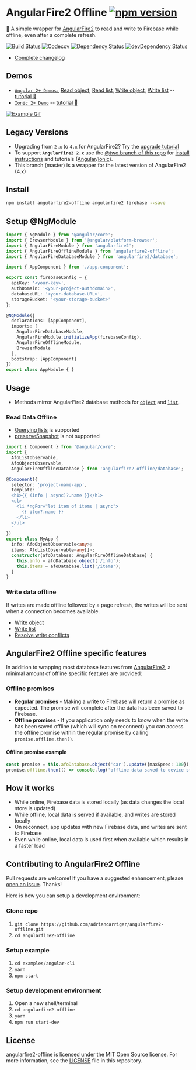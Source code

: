 # AngularFire2 Offline [![npm version](https://badge.fury.io/js/angularfire2-offline.svg)](https://badge.fury.io/js/angularfire2-offline)

🔌 A simple wrapper for [AngularFire2](https://github.com/angular/angularfire2) to read and write to Firebase while offline, even after a complete refresh.

[![Build Status](http://img.shields.io/travis/adriancarriger/angularfire2-offline/master.svg?maxAge=60)](https://travis-ci.org/adriancarriger/angularfire2-offline)
[![Codecov](https://img.shields.io/codecov/c/github/adriancarriger/angularfire2-offline/master.svg?maxAge=60)](https://codecov.io/gh/adriancarriger/angularfire2-offline)
[![Dependency Status](https://img.shields.io/david/adriancarriger/angularfire2-offline/master.svg?maxAge=60)](https://david-dm.org/adriancarriger/angularfire2-offline)
[![devDependency Status](https://img.shields.io/david/dev/adriancarriger/angularfire2-offline/master.svg?maxAge=60)](https://david-dm.org/adriancarriger/angularfire2-offline?type=dev)

- [Complete changelog](https://github.com/adriancarriger/angularfire2-offline/releases)

## Demos

- [`Angular 2+ Demos:`](https://angularfire2-offline.firebaseapp.com/) [Read object](https://angularfire2-offline.firebaseapp.com/read-object), [Read list](https://angularfire2-offline.firebaseapp.com/read-list), [Write object](https://angularfire2-offline.firebaseapp.com/write-object), [Write list](https://angularfire2-offline.firebaseapp.com/write-list) -- [tutorial 📗](https://github.com/adriancarriger/angularfire2-offline/tree/master/examples/angular-cli#angular-cli-offline-tutorial-)
- [`Ionic 2+ Demo`](https://ionic-pwa-ad85b.firebaseapp.com) -- [tutorial 📘](https://github.com/adriancarriger/angularfire2-offline/tree/master/examples/ionic#ionic-offline-tutorial-)

[![Example Gif](https://raw.githubusercontent.com/adriancarriger/angularfire2-offline/master/images/example.gif)](https://angularfire2-offline.firebaseapp.com/write-list)

## Legacy Versions

- Upgrading from `2.x` to `4.x` for AngularFire2? Try the [upgrade tutorial](https://github.com/adriancarriger/angularfire2-offline/blob/master/docs/version-4-upgrade.md)
- To support **`AngularFire2 2.x`** use the [@two branch of this repo](https://github.com/adriancarriger/angularfire2-offline/tree/two) for [install instructions](https://github.com/adriancarriger/angularfire2-offline/tree/two#install) and tutorials ([Angular](https://github.com/adriancarriger/angularfire2-offline/tree/two/examples/angular-cli#angular-cli-offline-tutorial-)/[Ionic](https://github.com/adriancarriger/angularfire2-offline/tree/two/examples/ionic#ionic-offline-tutorial-)).
- This branch (master) is a wrapper for the latest version of AngularFire2 (4.x)

## Install

```bash
npm install angularfire2-offline angularfire2 firebase --save
```

## Setup @NgModule

```ts
import { NgModule } from '@angular/core';
import { BrowserModule } from '@angular/platform-browser';
import { AngularFireModule } from 'angularfire2';
import { AngularFireOfflineModule } from 'angularfire2-offline';
import { AngularFireDatabaseModule } from 'angularfire2/database';

import { AppComponent } from './app.component';

export const firebaseConfig = {
  apiKey: '<your-key>',
  authDomain: '<your-project-authdomain>',
  databaseURL: '<your-database-URL>',
  storageBucket: '<your-storage-bucket>'
};

@NgModule({
  declarations: [AppComponent],
  imports: [
    AngularFireDatabaseModule,
    AngularFireModule.initializeApp(firebaseConfig),
    AngularFireOfflineModule,
    BrowserModule
  ],
  bootstrap: [AppComponent]
})
export class AppModule { }
```

## Usage

- Methods mirror AngularFire2 database methods for [`object`](https://github.com/angular/angularfire2/blob/master/docs/2-retrieving-data-as-objects.md#retrieve-data) and [`list`](https://github.com/angular/angularfire2/blob/master/docs/3-retrieving-data-as-lists.md#retrieve-data).

### Read Data Offline

- [Querying lists](https://github.com/angular/angularfire2/blob/master/docs/4-querying-lists.md) is supported
- [preserveSnapshot](https://github.com/angular/angularfire2/blob/master/docs/2-retrieving-data-as-objects.md#retrieving-the-snapshot) is not supported

```ts
import { Component } from '@angular/core';
import {
  AfoListObservable,
  AfoObjectObservable,
  AngularFireOfflineDatabase } from 'angularfire2-offline/database';

@Component({
  selector: 'project-name-app',
  template: `
  <h1>{{ (info | async)?.name }}</h1>
  <ul>
    <li *ngFor="let item of items | async">
      {{ item?.name }}
    </li>
  </ul>
  `
})
export class MyApp {
  info: AfoObjectObservable<any>;
  items: AfoListObservable<any[]>;
  constructor(afoDatabase: AngularFireOfflineDatabase) {
    this.info = afoDatabase.object('/info');
    this.items = afoDatabase.list('/items');
  }
}
```

### Write data offline

If writes are made offline followed by a page refresh, the writes will be sent when a connection becomes available.

- [Write object](https://angularfire2-offline.firebaseapp.com/write-object)
- [Write list](https://angularfire2-offline.firebaseapp.com/write-list)
- [Resolve write conflicts](https://angularfire2-offline.firebaseapp.com/write-conflicts/messages)

## AngularFire2 Offline specific features

In addition to wrapping most database features from [AngularFire2](https://github.com/angular/angularfire2), a minimal amount of offline specific features are provided:

### Offline promises

- **Regular promises** - Making a write to Firebase will return a promise as expected. The promise will complete after the data has been saved to Firebase.
- **Offline promises** - If you application only needs to know when the write has been saved offline (which will sync on reconnect) you can access the offline promise within the regular promise by calling `promise.offline.then()`.

#### Offline promise example

```ts
const promise = this.afoDatabase.object('car').update({maxSpeed: 100});
promise.offline.then(() => console.log('offline data saved to device storage!'));
```

## How it works

- While online, Firebase data is stored locally (as data changes the local store is updated)
- While offline, local data is served if available, and writes are stored locally
- On reconnect, app updates with new Firebase data, and writes are sent to Firebase
- Even while online, local data is used first when available which results in a faster load

## Contributing to AngularFire2 Offline

Pull requests are welcome! If you have a suggested enhancement, please [open an issue](https://github.com/adriancarriger/angularfire2-offline/issues/new). Thanks!

Here is how you can setup a development environment:

### Clone repo

1. `git clone https://github.com/adriancarriger/angularfire2-offline.git`
1. `cd angularfire2-offline`

### Setup example

1. `cd examples/angular-cli`
1. `yarn`
1. `npm start`

### Setup development environment

1. Open a new shell/terminal
1. `cd angularfire2-offline`
1. `yarn`
1. `npm run start-dev`

## License

angularfire2-offline is licensed under the MIT Open Source license. For more information, see the [LICENSE](LICENSE) file in this repository.
